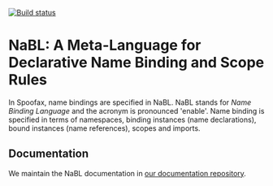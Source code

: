 [![Build status](http://buildfarm.metaborg.org/job/NaBL/job/master/badge/icon)](http://buildfarm.metaborg.org/job/NaBL/job/master/)
<!-- note that the branchname is not automatically updated in this badge -->


# NaBL: A Meta-Language for Declarative Name Binding and Scope Rules

In Spoofax, name bindings are specified in NaBL.
NaBL stands for *Name Binding Language* and the acronym is pronounced 'enable'.
Name binding is specified in terms of
  namespaces, 
  binding instances (name declarations), 
  bound instances (name references),
  scopes and
  imports.

## Documentation

We maintain the NaBL documentation in [our documentation repository](https://github.com/metaborg/doc/tree/master/meta-languages/nabl). 
